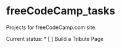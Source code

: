 # freeCodeCamp_tasks
Projects for freeCodeCamp.com site.

Current status:
	* [ ] Build a Tribute Page
